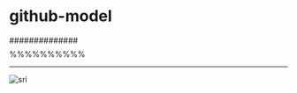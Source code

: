 # github-model
##############
$$$$$$$$
%%%%%%%%%%
**********
![sri](https://user-images.githubusercontent.com/62427334/83550251-2f592b00-a524-11ea-88f8-95016fe5ea32.jpg)
